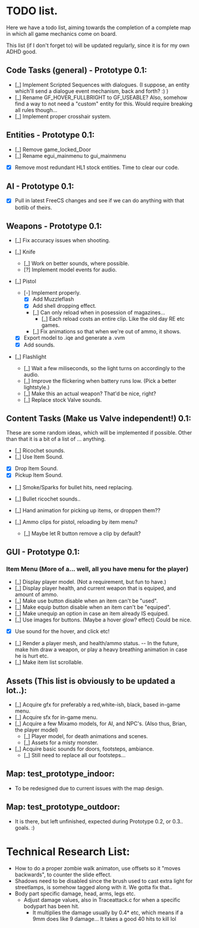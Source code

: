 # TODO list.
Here we have a todo list, aiming towards the completion of a complete map
in which all game mechanics come on board.

This list (if I don't forget to) will be updated regularly, since it is for
my own ADHD good.

## Code Tasks (general) - Prototype 0.1:
- [_] Implement Scripted Sequences with dialogues. (I suppose, an entity which'll send a dialogue event mechanism, back and forth? :) )
- [_] Rename GF_HOVER_FULLBRIGHT to GF_USEABLE? Also, somehow find a way to not need a "custom" entity for this. Would require breaking all rules though...
- [_] Implement proper crosshair system.

## Entities - Prototype 0.1:
- [_] Remove game_locked_Door
- [_] Rename egui_mainmenu to gui_mainmenu
- [X] Remove most redundant HL1 stock entities. Time to clear our code.

## AI - Prototype 0.1:
- [X] Pull in latest FreeCS changes and see if we can do anything with that botlib of theirs.

## Weapons - Prototype 0.1:
- [_] Fix accuracy issues when shooting.

- [_] Knife
  - [_] Work on better sounds, where possible.
  - [?] Implement model events for audio.

- [_] Pistol
  - [-] Implement properly.
    - [X] Add Muzzleflash
    - [X] Add shell dropping effect.
    - [_] Can only reload when in posession of magazines... 
      - [_] Each reload costs an entire clip. Like the old day RE etc games.
    - [_] Fix animations so that when we're out of ammo, it shows.
  - [X] Export model to .iqe and generate a .vvm
  - [X] Add sounds.

- [_] Flashlight
  - [_] Wait a few miliseconds, so the light turns on accordingly to the audio.
  - [_] Improve the flickering when battery runs low. (Pick a better lightstyle.)
  - [_] Make this an actual weapon? That'd be nice, right?
  - [_] Replace stock Valve sounds.

## Content Tasks (Make us Valve independent!) 0.1:
These are some random ideas, which will be implemented if possible.
Other than that it is a bit of a list of ... anything.
- [_] Ricochet sounds.
- [_] Use Item Sound.
- [X] Drop Item Sound.
- [X] Pickup Item Sound.
- [_] Smoke/Sparks for bullet hits, need replacing.
- [_] Bullet ricochet sounds..
- [_] Hand animation for picking up items, or droppen them??

- [_] Ammo clips for pistol, reloading by item menu?
  - [_] Maybe let R button remove a clip by default?

## GUI - Prototype 0.1:
### Item Menu (More of a... well, all you have menu for the player)
- [_] Display player model. (Not a requirement, but fun to have.)
- [_] Display player health, and current weapon that is equiped, and amount of ammo.
- [_] Make use button disable when an item can't be "used".
- [_] Make equip button disable when an item can't be "equiped".
- [_] Make unequip an option in case an item already IS equiped.
- [_] Use images for buttons. (Maybe a hover glow? effect) Could be nice.
- [X] Use sound for the hover, and click etc!
- [_] Render a player mesh, and health/ammo status.
    -- In the future, make him draw a weapon, or play a heavy breathing animation in case he is hurt etc.
- [_] Make item list scrollable.

## Assets (This list is obviously to be updated a lot..):
- [_] Acquire gfx for preferably a red,white-ish, black, based in-game menu.
- [_] Acquire sfx for in-game menu.
- [_] Acquire a few Mixamo models, for AI, and NPC's. (Also thus, Brian, the player model)
  - [_] Player model, for death animations and scenes.
  - [_] Assets for a misty monster.
- [_] Acquire basic sounds for doors, footsteps, ambiance.
  - [_] Still need to replace all our footsteps...

## Map: test_prototype_indoor:
- To be redesigned due to current issues with the map design.

## Map: test_prototype_outdoor:
- It is there, but left unfinished, expected during Prototype 0.2, or 0.3.. goals. :)

# Technical Research List:
- How to do a proper zombie walk animaton, use offsets so it "moves backwards", to counter the slide effect.
- Shadows need to be disabled since the brush used to cast extra light for streetlamps, is somehow tagged along with it.
  We gotta fix that..
- Body part specific damage, head, arms, legs etc.
  - Adjust damage values, also in Traceattack.c for when a specific bodypart has been hit.
    - It multiplies the damage usually by 0.4* etc, which means if a 9mm does like 9 damage... It takes a good 40 hits to kill lol
